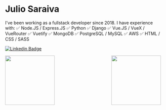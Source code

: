# Julio Saraiva

<p align="left">
  I've been working as a fullstack developer since 2018. I have experience with:
✅ Node.JS / Express.JS
✅ Python
✅ Django
✅ Vue.JS / VueX / VueRouter
✅ Vuetify
✅ MongoDB
✅ PostgreSQL / MySQL
✅ AWS
✅ HTML / CSS / SASS
</p>

[![Linkedin Badge](https://img.shields.io/badge/-LinkedIn-blue?style=flat-square&logo=Linkedin&logoColor=white&link=https://www.linkedin.com/in/ojuliosaraiva)](https://www.linkedin.com/in/ojuliosaraiva)

<p align="center">
  <a href="https://github.com/anuraghazra/github-readme-stats">
    <img
      align="left"
      height="160"
      src="https://github-readme-stats.vercel.app/api/top-langs/?username=juliosaraiva&layout=compact"
    />
  </a>
  <a href="https://github.com/anuraghazra/github-readme-stats">
    <img
      align="right"
      height="160"
      src="https://github-readme-stats.vercel.app/api?username=juliosaraiva&show_icons=true"
    />
  </a>
</p>

<!--
**juliosaraiva/juliosaraiva** is a ✨ _special_ ✨ repository because its `README.md` (this file) appears on your GitHub profile.

Here are some ideas to get you started:

- 🔭 I’m currently working on ...
- 🌱 I’m currently learning ...
- 👯 I’m looking to collaborate on ...
- 🤔 I’m looking for help with ...
- 💬 Ask me about ...
- 📫 How to reach me: ...
- 😄 Pronouns: ...
- ⚡ Fun fact: ...
-->
